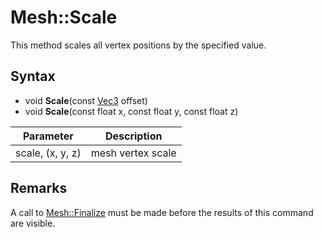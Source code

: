 # Mesh::Scale

This method scales all vertex positions by the specified value.

## Syntax 

- void **Scale**(const [Vec3](Vec3.md) offset)
- void **Scale**(const float x, const float y, const float z)

| Parameter | Description |
|---|---|
| scale, (x, y, z) | mesh vertex scale |

## Remarks

A call to [Mesh::Finalize](Mesh_Finalize.md) must be made before the results of this command are visible.
